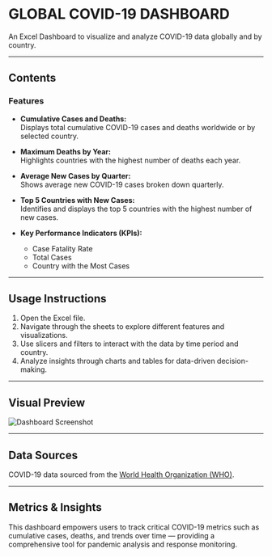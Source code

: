 # GLOBAL COVID-19 DASHBOARD

An Excel Dashboard to visualize and analyze COVID-19 data globally and by country.

---

## Contents

### Features

- **Cumulative Cases and Deaths:**  
  Displays total cumulative COVID-19 cases and deaths worldwide or by selected country.

- **Maximum Deaths by Year:**  
  Highlights countries with the highest number of deaths each year.

- **Average New Cases by Quarter:**  
  Shows average new COVID-19 cases broken down quarterly.

- **Top 5 Countries with New Cases:**  
  Identifies and displays the top 5 countries with the highest number of new cases.

- **Key Performance Indicators (KPIs):**  
  - Case Fatality Rate  
  - Total Cases  
  - Country with the Most Cases

---

## Usage Instructions

1. Open the Excel file.  
2. Navigate through the sheets to explore different features and visualizations.  
3. Use slicers and filters to interact with the data by time period and country.  
4. Analyze insights through charts and tables for data-driven decision-making.

---

## Visual Preview

![Dashboard Screenshot](images/dashboard.png)

---

## Data Sources

COVID-19 data sourced from the [World Health Organization (WHO)](https://data.who.int/dashboards/covid19/data?n=c).

---

## Metrics & Insights

This dashboard empowers users to track critical COVID-19 metrics such as cumulative cases, deaths, and trends over time — providing a comprehensive tool for pandemic analysis and response monitoring.
